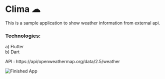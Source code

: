 


# Clima ☁
This is a sample application to show weather information from external api.

### Technologies:
a) Flutter</br> 
b) Dart</br>

API : https://api/openweathermap.org/data/2.5/weather

![Finished App](https://github.com/londonappbrewery/Images/blob/master/clima-demo.gif)

